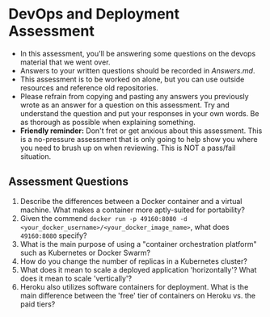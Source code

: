 # DevOps and Deployment Assessment
 - In this assessment, you'll be answering some questions on the devops material that we went over.
 - Answers to your written questions should be recorded in *Answers.md*.
 - This assessment is to be worked on alone, but you can use outside resources and reference old repositories.
 - Please refrain from copying and pasting any answers you previously wrote as an answer for a question on this assessment. Try and understand the question and put your responses in your own words. Be as thorough as possible when explaining something.
 - **Friendly reminder:** Don't fret or get anxious about this assessment. This is a no-pressure assessment that is only going to help show you where you need to brush up on when reviewing. This is NOT a pass/fail situation.

## Assessment Questions
 1. Describe the differences between a Docker container and a virtual machine. What makes a container more aptly-suited for portability?
 2. Given the commend `docker run -p 49160:8080 -d <your_docker_username>/<your_docker_image_name>`, what does `49160:8080` specify?
 3. What is the main purpose of using a "container orchestration platform" such as Kubernetes or Docker Swarm?
 4. How do you change the number of replicas in a Kubernetes cluster?
 5. What does it mean to scale a deployed application 'horizontally'? What does it mean to scale 'vertically'?
 6. Heroku also utilizes software containers for deployment. What is the main difference between the 'free' tier of containers on Heroku vs. the paid tiers?
